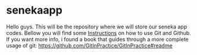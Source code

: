 # senekaapp
Hello guys. This will be the repository where we will store our seneka app codes. Bellow you will find some [Instructions](Instructions.md) on how to use Git and Github. If you want more info, i found a book that guides through a more complete usage of git: https://github.com/GitInPractice/GitInPractice#readme


